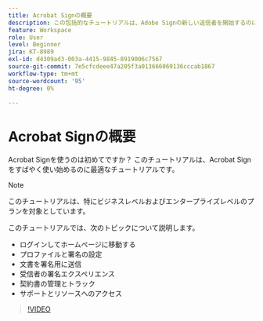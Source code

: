 ```yaml
---
title: Acrobat Signの概要
description: この包括的なチュートリアルは、Adobe Signの新しい送信者を開始するのに最適な場所です
feature: Workspace
role: User
level: Beginner
jira: KT-8989
exl-id: d4309ad3-003a-4415-9845-8919006c7567
source-git-commit: 7e5cfcdeee47a205f3a013666069136cccab1867
workflow-type: tm+mt
source-wordcount: '95'
ht-degree: 0%

---
```


# Acrobat Signの概要

Acrobat Signを使うのは初めてですか？ このチュートリアルは、Acrobat Signをすばやく使い始めるのに最適なチュートリアルです。

>[!NOTE]
>
>このチュートリアルは、特にビジネスレベルおよびエンタープライズレベルのプランを対象としています。

このチュートリアルでは、次のトピックについて説明します。

* ログインしてホームページに移動する
* プロファイルと署名の設定
* 文書を署名用に送信
* 受信者の署名エクスペリエンス
* 契約書の管理とトラック
* サポートとリソースへのアクセス

>[!VIDEO](https://video.tv.adobe.com/v/3454384?quality=12&learn=on&hidetitle=true&captions=jpn)
